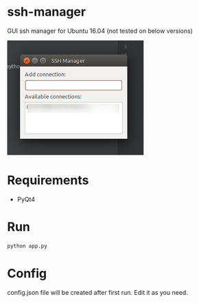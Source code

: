 # ssh-manager
GUI ssh manager for Ubuntu 16.04 (not tested on below versions)

![alt tag](https://raw.githubusercontent.com/Doka-NT/ssh-manager/master/screenshot.png)
# Requirements
- PyQt4

# Run
```bash
python app.py
```

# Config
config.json file will be created after first run.
Edit it as you need.

